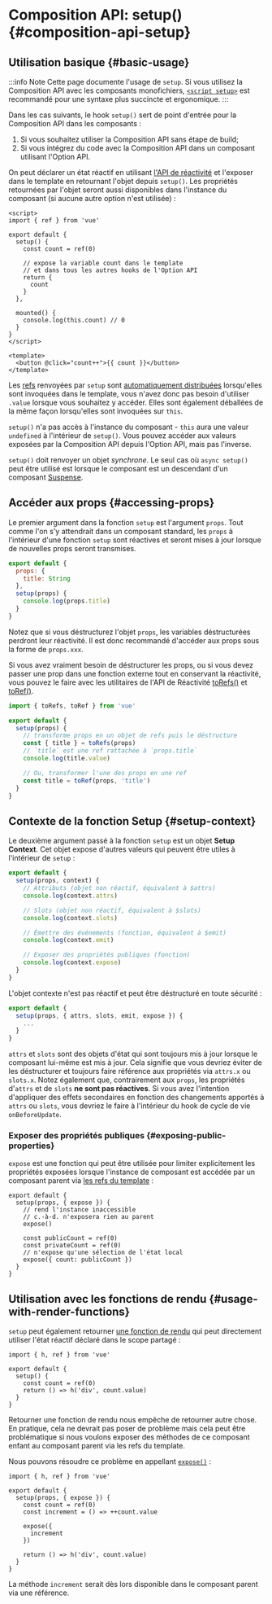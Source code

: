 # Composition API: setup() {#composition-api-setup}

## Utilisation basique {#basic-usage}
:::info Note
Cette page documente l'usage de `setup`. Si vous utilisez la Composition API avec les composants monofichiers, [`<script setup>`](/api/sfc-script-setup.html) est recommandé pour une syntaxe plus succincte et ergonomique.
:::

Dans les cas suivants, le hook `setup()` sert de point d'entrée pour la Composition API dans les composants :

1. Si vous souhaitez utiliser la Composition API sans étape de build;
2. Si vous intégrez du code avec la Composition API dans un composant utilisant l'Option API.

On peut déclarer un état réactif en utilisant [l'API de réactivité](./reactivity-core.html) et l'exposer dans le template en retournant l'objet depuis `setup()`. Les propriétés retournées par l'objet seront aussi disponibles dans l'instance du composant (si aucune autre option n'est utilisée) :

```vue
<script>
import { ref } from 'vue'

export default {
  setup() {
    const count = ref(0)

    // expose la variable count dans le template
    // et dans tous les autres hooks de l'Option API
    return {
      count
    }
  },

  mounted() {
    console.log(this.count) // 0
  }
}
</script>

<template>
  <button @click="count++">{{ count }}</button>
</template>
```

Les [refs](/api/reactivity-core.html#ref) renvoyées par `setup` sont [automatiquement distribuées](/guide/essentials/reactivity-fundamentals.html#deep-reactivity) lorsqu'elles sont invoquées dans le template, vous n'avez donc pas besoin d'utiliser `.value` lorsque vous souhaitez y accéder. Elles sont également déballées de la même façon lorsqu'elles sont invoquées sur `this`.

`setup()` n'a pas accès à l'instance du composant - `this` aura une valeur `undefined` à l'intérieur de `setup()`. Vous pouvez accéder aux valeurs exposées par la Composition API depuis l'Option API, mais pas l'inverse.

`setup()` doit renvoyer un objet _synchrone_. Le seul cas où `async setup()` peut être utilisé est lorsque le composant est un descendant d'un composant [Suspense](../guide/built-ins/suspense.html).

## Accéder aux props {#accessing-props}

Le premier argument dans la fonction `setup` est l'argument `props`. Tout comme l'on s'y attendrait dans un composant standard, les `props` à l'intérieur d'une fonction `setup` sont réactives et seront mises à jour lorsque de nouvelles props seront transmises.

```js
export default {
  props: {
    title: String
  },
  setup(props) {
    console.log(props.title)
  }
}
```

Notez que si vous déstructurez l'objet `props`, les variables déstructurées perdront leur réactivité. Il est donc recommandé d'accéder aux props sous la forme de `props.xxx`.

Si vous avez vraiment besoin de déstructurer les props, ou si vous devez passer une prop dans une fonction externe tout en conservant la réactivité, vous pouvez le faire avec les utilitaires de l'API de Réactivité [toRefs()](./reactivity-utilities.html#torefs) et [toRef()](/api/reactivity-utilities.html#toref).

```js
import { toRefs, toRef } from 'vue'

export default {
  setup(props) {
    // transforme props en un objet de refs puis le déstructure
    const { title } = toRefs(props)
    // `title` est une ref rattachée à `props.title` 
    console.log(title.value)

    // Ou, transformer l'une des props en une ref
    const title = toRef(props, 'title')
  }
}
```

## Contexte de la fonction Setup {#setup-context}

Le deuxième argument passé à la fonction `setup` est un objet **Setup Context**. Cet objet expose d'autres valeurs qui peuvent être utiles à l'intérieur de `setup` :

```js
export default {
  setup(props, context) {
    // Attributs (objet non réactif, équivalent à $attrs)
    console.log(context.attrs)

    // Slots (objet non réactif, équivalent à $slots)
    console.log(context.slots)

    // Émettre des événements (fonction, équivalent à $emit)
    console.log(context.emit)

    // Exposer des propriétés publiques (fonction)
    console.log(context.expose)
  }
}
```

L'objet contexte n'est pas réactif et peut être déstructuré en toute sécurité :


```js
export default {
  setup(props, { attrs, slots, emit, expose }) {
    ...
  }
}
```

`attrs` et `slots` sont des objets d'état qui sont toujours mis à jour lorsque le composant lui-même est mis à jour. Cela signifie que vous devriez éviter de les déstructurer et toujours faire référence aux propriétés via `attrs.x` ou `slots.x`. Notez également que, contrairement aux `props`, les propriétés d'`attrs` et de `slots` **ne sont pas réactives**. Si vous avez l'intention d'appliquer des effets secondaires en fonction des changements apportés à `attrs` ou `slots`, vous devriez le faire à l'intérieur du hook de cycle de vie `onBeforeUpdate`.

### Exposer des propriétés publiques {#exposing-public-properties}

`expose` est une fonction qui peut être utilisée pour limiter explicitement les propriétés exposées lorsque l'instance de composant est accédée par un composant parent via [les refs du template](/guide/essentials/template-refs.html#ref-on-component) :

```js{5,10}
export default {
  setup(props, { expose }) {
    // rend l'instance inaccessible
    // c.-à-d. n'exposera rien au parent
    expose()

    const publicCount = ref(0)
    const privateCount = ref(0)
    // n'expose qu'une sélection de l'état local
    expose({ count: publicCount })
  }
}
```

## Utilisation avec les fonctions de rendu {#usage-with-render-functions}

`setup` peut également retourner [une fonction de rendu](/guide/extras/render-function.html) qui peut directement utiliser l'état réactif déclaré dans le scope partagé :

```js{6}
import { h, ref } from 'vue'

export default {
  setup() {
    const count = ref(0)
    return () => h('div', count.value)
  }
}
```

Retourner une fonction de rendu nous empêche de retourner autre chose. En pratique, cela ne devrait pas poser de problème mais cela peut être problématique si nous voulons exposer des méthodes de ce composant enfant au composant parent via les refs du template.

Nous pouvons résoudre ce problème en appellant [`expose()`](#exposing-public-properties) :

```js{8-10}
import { h, ref } from 'vue'

export default {
  setup(props, { expose }) {
    const count = ref(0)
    const increment = () => ++count.value

    expose({
      increment
    })

    return () => h('div', count.value)
  }
}
```

La méthode `increment` serait dès lors disponible dans le composant parent via une référence.
